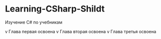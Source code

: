 # Learning-CSharp-Shildt
Изучение C# по учебникам

v Глава первая освоена
v Глава вторая освоена
v Глава третья освоена
